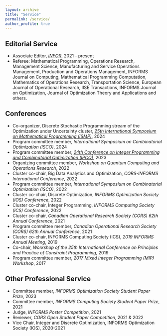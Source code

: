```yaml
---
layout: archive
title: "Service"
permalink: /service/
author_profile: true
---
```


## Editorial Service
- Associate Editor, [*INFOR*](https://www.tandfonline.com/journals/tinf20), 2021 - present
- Referee: Mathematical Programming, Operations Research, Management Science, Manufacturing and Service Operations Management, Production and Operations Management, INFORMS Journal on Computing, Mathematical Programming Computation, Mathematics of Operations Research, Transportation Science, European Journal of Operational Research, IISE Transactions, INFORMS Journal on Optimization, Journal of Optimization Theory and Applications and others.

## Conferences
- Co-organizer, Discrete Stochastic Programming stream of the Optimization under Uncertainty cluster, *[25th International Symposium on Mathematical Programming (ISMP)](https://ismp2024.gerad.ca/)*, 2024
- Program committee member, *International Symposium on Combinatorial Optimization (ISCO)*, 2024
- Program committee member, *[24th Conference on Integer Programming and Combinatorial Optimization (IPCO)](https://optimization.discovery.wisc.edu/ipco-2023-madison/)*, 2023
- Organizing committee member, *Workshop on Quantum Computing and Operations Research*, 2022
- Cluster co-chair, Big Data Analytics and Optimization, *CORS-INFORMS International Conference*, 2022
- Program committee member, *International Symposium on Combinatorial Optimization (ISCO)*, 2022
- Cluster co-chair, Discrete Optimization, *INFORMS Optimization Society (IOS) Conference*, 2022 
- Cluster co-chair, Integer Programming, *INFORMS Computing Society (ICS) Conference*, 2022
- Cluster co-chair, *Canadian Operational Research Society (CORS) 62th Annual Conference*, 2021
- Program committee member, *Canadian Operational Research Society (CORS) 62th Annual Conference*, 2021
- Cluster co-chair, INFORMS Computing Society (ICS), *2019 INFORMS Annual Meeting*, 2019
- Co-chair, *Workshop of the 25th International Conference on Principles and Practice of Constraint Programming*, 2019
- Program committee member, *2017 Mixed Integer Programming (MIP) Workshop*, 2017


## Other Professional Service
- Committee member, *INFORMS Optimization Society Student Paper Prize*, 2023
- Committee member, *INFORMS Computing Society Student Paper Prize*, 2021
- Judge, *INFORMS Poster Competition*, 2021
- Reviewer, *CORS Open Student Paper Competition*, 2021 & 2022
- Vice Chair, Integer and Discrete Optimization, INFORMS Optimization Society (IOS), 2020-2021
